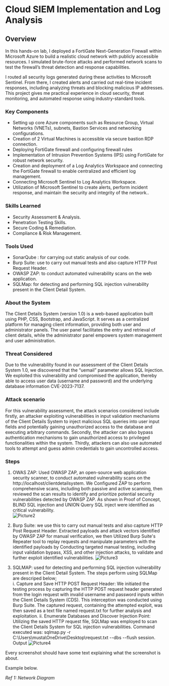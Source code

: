 # Cloud SIEM Implementation and Log Analysis

## Overview

In this hands-on lab, I deployed a FortiGate Next-Generation Firewall within Microsoft Azure to build a realistic cloud network with publicly accessible resources. I simulated brute-force attacks and performed network scans to test the firewall’s threat detection and response capabilities.

I routed all security logs generated during these activities to Microsoft Sentinel. From there, I created alerts and carried out real-time incident responses, including analyzing threats and blocking malicious IP addresses. This project gives me practical experience in cloud security, threat monitoring, and automated response using industry-standard tools.

### Key Components
- Setting up core Azure components such as Resource Group, Virtual Networks (VNETs),      subnets, Bastion Services and networking configurations.
- Creation of 2 Virtual Machines is accessible via secure bastion RDP connection.
- Deploying FortiGate firewall and configuring firewall rules
- Implementation of Intrusion Prevention Systems (IPS) using FortiGate for robust         network security.
- Creation and deployment of a Log Analytics Workspace and connecting the FortiGate       firewall to enable centralized and efficient log management.
- Connecting Microsoft Sentinel to Log Analytics Workspace.
- Utilization of Microsoft Sentinel to create alerts, perform incident response, and      maintain the security and integrity of the network..

### Skills Learned

- Security Assessment & Analysis.
- Penetration Testing Skills.
- Secure Coding & Remediation.
- Compliance & Risk Management.

### Tools Used
- SonarQube : for carrying out static analysis of our code.
- Burp Suite: use to carry out manual tests and also capture HTTP Post Request Header.
- OWASP ZAP: to conduct automated vulnerability scans on the web application.
- SQLMap: for detecting and performing SQL injection vulnerability present in the Client Detail System.

### About the System
The Client Details System (version 1.0) is a web-based application built using PHP, CSS, Bootstrap, and JavaScript. It serves as a centralized platform for managing client information, providing both user and administrator panels. The user panel facilitates the entry and retrieval of client details, while the administrator panel empowers system management and user administration.

### Threat Considered
Due to the vulnerability found in our assessment of the Client Details System 1.0, we discovered that the “uemail” parameter allows SQL Injection. We exploited this vulnerability and compromised the application, thereby able to access user data (username and password) and the underlying database information CVE-2023-7137.     

### Attack scenario
For this vulnerability assessment, the attack scenarios considered include firstly, an attacker exploiting vulnerabilities in input validation mechanisms of the Client Details System to inject malicious SQL queries into user input fields and potentially gaining unauthorized access to the database and executing arbitrary commands. Secondly, the attacker can also bypass authentication mechanisms to gain unauthorized access to privileged functionalities within the system. Thirdly, attackers can also use automated tools to attempt and guess admin credentials to gain uncontrolled access.

### Steps
1. OWAS ZAP: Used OWASP ZAP, an open-source web application security scanner, to conduct automated vulnerability scans on the http://localhost/clientdetailsystem. We Configured ZAP to perform comprehensive scans, including both passive and active scanning, then reviewed the scan results to identify and prioritize potential security vulnerabilities detected by OWASP ZAP. As shown in Proof of Concept, BLIND SQL injection and UNION Query SQL inject were identified as critical vulnerability.  
![Picture2](https://github.com/user-attachments/assets/8c621698-fb08-40e9-bbab-f3403fe1b5df)

2. Burp Suite: we use this to carry out manual tests and also capture HTTP Post Request Header. Extracted payloads and attack vectors identified by OWASP ZAP for manual verification, we then Utilized Burp Suite's Repeater tool to replay requests and manipulate parameters with the identified payloads by Conducting targeted manual testing, including input validation bypass, XSS, and other injection attacks, to validate and further exploit identified vulnerabilities.
![Picture3](https://github.com/user-attachments/assets/6f51cdcb-d689-422a-aaf0-888ef4dcb94d)

3. SQLMAP: used for detecting and performing SQL injection vulnerability present in the Client Detail System. The steps perform using SQLMap are descriped below; <br>
   i. Capture and Save HTTP POST Request Header: We initiated the testing process by          capturing the HTTP POST request header generated from the login request with            invalid username and password inputs within the Client Details System (CDS).            This interception was conducted using Burp Suite. The captured request,                 containing the attempted exploit, was then saved as a text file named request.txt       for further analysis and exploitation.
 ii.  Enumerate Databases and Discover Injection Point: Utilizing the saved HTTP              request file, SQLMap was employed to scan the Client Details System for SQL             injection vulnerabilities. Command executed was:
   sqlmap.py -r C:\Users\musta\OneDrive\Desktop\request.txt --dbs --flush     session.
                            Output
   ![Picture4](https://github.com/user-attachments/assets/d481269c-870d-4319-b7cf-2becb942f468)




Every screenshot should have some text explaining what the screenshot is about.

Example below.

*Ref 1: Network Diagram*
